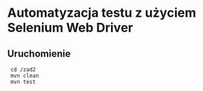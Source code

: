 Automatyzacja testu z użyciem Selenium Web Driver
=======

## Uruchomienie

```
 cd /zad2
 mvn clean
 mvn test

```
